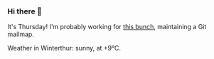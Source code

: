 ### Hi there :wave:

It's Thursday! I'm probably working for [this bunch](https://github.com/kohofinancial), maintaining a Git mailmap.

Weather in Winterthur: sunny, at +9°C.

